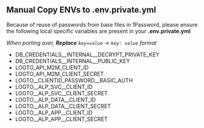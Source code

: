## Manual Copy ENVs to .env.private.yml

Because of reuse of passwords from base files in 1Password, please ensure the following local specific variables are present in your **.env.private.yml**

<i>When porting over, <b>Replace</b> `key=value` -> `key: value` format </i>

- DB_CREDENTIALS__INTERNAL__DECRYPT_PRIVATE_KEY
- DB_CREDENTIALS__INTERNAL__PUBLIC_KEY
- LOGTO_API_M2M_CLIENT_ID
- LOGTO_API_M2M_CLIENT_SECRET
- LOGTO__CLIENTID_PASSWORD__BASIC_AUTH
- LOGTO__ALP_SVC__CLIENT_ID
- LOGTO__ALP_SVC__CLIENT_SECRET
- LOGTO__ALP_DATA__CLIENT_ID
- LOGTO__ALP_DATA__CLIENT_SECRET
- LOGTO__ALP_APP__CLIENT_ID
- LOGTO__ALP_APP__CLIENT_SECRET

